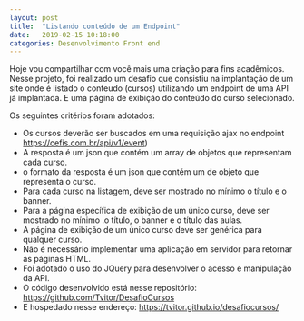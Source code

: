 ```yaml
---
layout: post
title:  "Listando conteúdo de um Endpoint"
date:   2019-02-15 10:18:00
categories: Desenvolvimento Front end
---
```




Hoje vou compartilhar com você mais uma criação para fins acadêmicos. Nesse projeto, foi realizado um desafio que consistiu na implantação de um site onde é listado o conteudo (cursos) utilizando um endpoint de uma API já implantada. E uma página de exibição do conteúdo do curso selecionado.

Os seguintes critérios foram adotados:

- Os cursos deverão ser buscados em uma requisição ajax no endpoint https://cefis.com.br/api/v1/event)
- A resposta é um json que contém um array de objetos que representam cada curso.
- o formato da resposta é um json que contém um de objeto que representa o curso.
- Para cada curso na listagem, deve ser mostrado no mínimo o título e o banner.
- Para a página específica de exibição de um único curso, deve ser mostrado no mínimo .o título, o banner e o título das aulas.
- A página de exibição de um único curso deve ser genérica para qualquer curso.
- Não é necessário implementar uma aplicação em servidor para retornar as páginas HTML.
- Foi adotado o uso do JQuery para desenvolver o acesso e manipulação da API.
- O código desenvolvido está nesse repositório: https://github.com/Tvitor/DesafioCursos 
- E hospedado nesse endereço: https://tvitor.github.io/desafiocursos/
